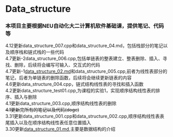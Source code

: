 # Data_structure
### 本项目主要根据NEU自动化大二计算机软件基础课，提供笔记、代码等  
4.12更新data_structure_007.cpp和data_structure_04.md，包括栈部分的笔记以及顺序栈和链式栈的一些代码  
4.7更新-2data_structure_006.cpp,包括单链表的整表建立、整表删除、插入、寻找、删除，后续将会编写可输入、交互式的代码  
4.7更新-1[data_structure_02.md](https://github.com/ZachySun/Data_structure/blob/main/data_structure_02.md)和data_structure_005.cpp,前者为线性表部分的笔记，后者为单链表的删除函数，后续将会继续更新链表的内容  
4.6更新data_structure_004.cpp，链式结构线性表的寻找和插入函数  
4.2更新data_structure_test01.cpp,为课程的实验1，实现顺序结构线性表的排序、插入与删除  
4.1更新data_structure_003.cpp,顺序结构线性表的删除  
~~4.1更新完所有的笔记以及代码(doge)~~  
3.31更新data_structure_001.cpp和data_structure_002.cpp,顺序结构线性表表尾插入以及在顺序结构线性表任意位置插入  
3.30更新[data_structure_01.md](https://github.com/ZachySun/Data_structure/blob/main/data_structure_01.md),主要是数据结构的介绍  
